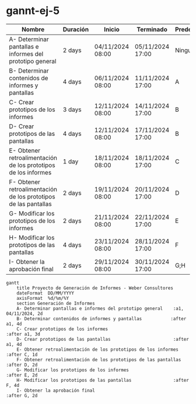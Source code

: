 # gannt-ej-5

| Nombre                                                  | Duración | Inicio         | Terminado       | Predecesores |
|---------------------------------------------------------|----------|----------------|------------------|--------------|
| A- Determinar pantallas e informes del prototipo general | 2 days   | 04/11/2024 08:00 | 05/11/2024 17:00 | Ninguno      |
| B- Determinar contenidos de informes y pantallas        | 4 days   | 06/11/2024 08:00 | 11/11/2024 17:00 | A            |
| C- Crear prototipos de los informes                     | 3 days   | 12/11/2024 08:00 | 14/11/2024 17:00 | B            |
| D- Crear prototipos de las pantallas                   | 4 days   | 12/11/2024 08:00 | 17/11/2024 17:00 | B            |
| E- Obtener retroalimentación de los prototipos de los informes | 1 day   | 18/11/2024 08:00 | 18/11/2024 17:00 | C            |
| F- Obtener retroalimentación de los prototipos de las pantallas   | 2 days   | 19/11/2024 08:00 | 20/11/2024 17:00 | D            |
| G- Modificar los prototipos de los informes             | 2 days   | 21/11/2024 08:00 | 22/11/2024 17:00 | E            |
| H- Modificar los prototipos de las pantallas           | 4 days   | 23/11/2024 08:00 | 28/11/2024 17:00 | F            |
| I- Obtener la aprobación final                          | 2 days   | 29/11/2024 08:00 | 30/11/2024 17:00 | G;H          |


```mermaid
gantt
    title Proyecto de Generación de Informes - Weber Consultores
    dateFormat  DD/MM/YYYY
    axisFormat  %d/%m/%Y
    section Generación de Informes
    A- Determinar pantallas e informes del prototipo general    :a1, 04/11/2024, 2d
    B- Determinar contenidos de informes y pantallas           :after a1, 4d
    C- Crear prototipos de los informes                          :after a1, 3d
    D- Crear prototipos de las pantallas                        :after a1, 4d
    E- Obtener retroalimentación de los prototipos de los informes :after C, 1d
    F- Obtener retroalimentación de los prototipos de las pantallas   :after D, 2d
    G- Modificar los prototipos de los informes                  :after E, 2d
    H- Modificar los prototipos de las pantallas                :after F, 4d
    I- Obtener la aprobación final                               :after G, 2d


